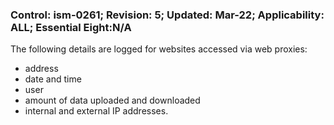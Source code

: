 ### Control: ism-0261; Revision: 5; Updated: Mar-22; Applicability: ALL; Essential Eight:N/A
<p>The following details are logged for websites accessed via web proxies:</p>
                  <ul>
                     <li>address</li>
                     <li>date and time</li>
                     <li>user</li>
                     <li>amount of data uploaded and downloaded</li>
                     <li>internal and external IP addresses.</li>
                  </ul>
